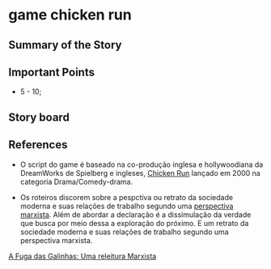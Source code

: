 # game chicken run

## Summary of the Story

## Important Points
- 5 - 10;

## Story board

## References

- O script do game é baseado na co-produção inglesa e hollywoodiana da DreamWorks de Spielberg e ingleses, [Chicken Run](https://www.terra.com.br/cinema/comedia/galinhas.htm) lançado em 2000 na categoria Drama/Comedy-drama.

- Os roteiros discorem sobre a pespctiva ou retrato da sociedade moderna e suas relações de trabalho segundo uma [perspectiva marxista](https://medium.com/@tloriato/a-fuga-das-galinhas-uma-releitura-marxista-141b96c14b3c). Além de abordar a  declaração é a dissimulação da verdade que busca por meio dessa a exploração do próximo. E um retrato da sociedade moderna e suas relações de trabalho segundo uma perspectiva marxista. 

[A Fuga das Galinhas: Uma releitura Marxista](https://medium.com/@tloriato/a-fuga-das-galinhas-uma-releitura-marxista-141b96c14b3c)



